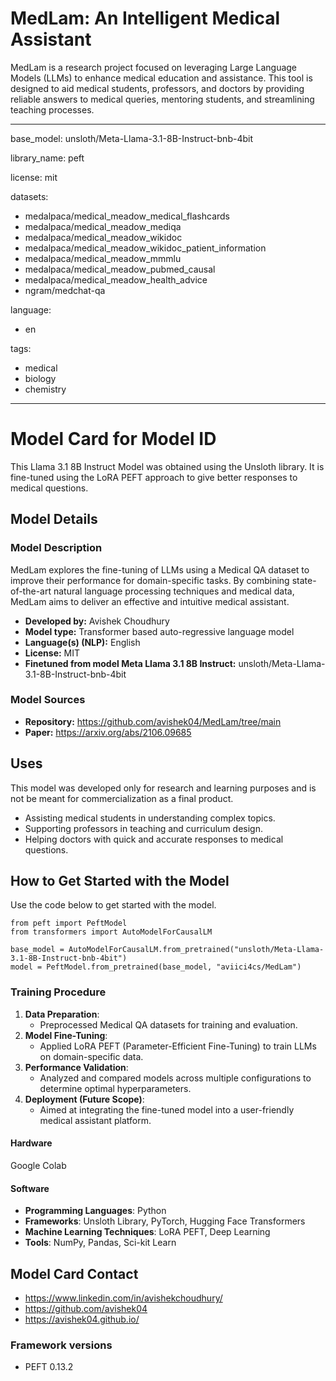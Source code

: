# **MedLam: An Intelligent Medical Assistant**

MedLam is a research project focused on leveraging Large Language Models (LLMs) to enhance medical education and assistance. This tool is designed to aid medical students, professors, and doctors by providing reliable answers to medical queries, mentoring students, and streamlining teaching processes.

---
base_model: unsloth/Meta-Llama-3.1-8B-Instruct-bnb-4bit 

library_name: peft 

license: mit 

datasets:
- medalpaca/medical_meadow_medical_flashcards
- medalpaca/medical_meadow_mediqa
- medalpaca/medical_meadow_wikidoc
- medalpaca/medical_meadow_wikidoc_patient_information
- medalpaca/medical_meadow_mmmlu
- medalpaca/medical_meadow_pubmed_causal
- medalpaca/medical_meadow_health_advice
- ngram/medchat-qa
  
language: 
- en 

tags:
- medical
- biology
- chemistry
---

# Model Card for Model ID

<!-- Provide a quick summary of what the model is/does. -->

This Llama 3.1 8B Instruct Model was obtained using the Unsloth library. It is fine-tuned using the LoRA PEFT approach to give better responses to medical questions.

## Model Details

### Model Description

<!-- Provide a longer summary of what this model is. -->

MedLam explores the fine-tuning of LLMs using a Medical QA dataset to improve their performance for domain-specific tasks. By combining state-of-the-art natural language processing techniques and medical data, MedLam aims to deliver an effective and intuitive medical assistant.

- **Developed by:** Avishek Choudhury
- **Model type:** Transformer based auto-regressive language model
- **Language(s) (NLP):** English
- **License:** MIT
- **Finetuned from model Meta Llama 3.1 8B Instruct:** unsloth/Meta-Llama-3.1-8B-Instruct-bnb-4bit

### Model Sources

<!-- Provide the basic links for the model. -->

- **Repository:** https://github.com/avishek04/MedLam/tree/main
- **Paper:** https://arxiv.org/abs/2106.09685
<!-- - **Demo [optional]:** [More Information Needed] -->

## Uses

<!-- Address questions around how the model is intended to be used, including the foreseeable users of the model and those affected by the model. -->
This model was developed only for research and learning purposes and is not be meant for commercialization as a final product.

- Assisting medical students in understanding complex topics.
- Supporting professors in teaching and curriculum design.
- Helping doctors with quick and accurate responses to medical questions.

## How to Get Started with the Model

Use the code below to get started with the model.

```
from peft import PeftModel
from transformers import AutoModelForCausalLM

base_model = AutoModelForCausalLM.from_pretrained("unsloth/Meta-Llama-3.1-8B-Instruct-bnb-4bit")
model = PeftModel.from_pretrained(base_model, "aviici4cs/MedLam")
```

### Training Procedure

<!-- This relates heavily to the Technical Specifications. Content here should link to that section when it is relevant to the training procedure. -->
1. **Data Preparation**:
   - Preprocessed Medical QA datasets for training and evaluation.
2. **Model Fine-Tuning**:
   - Applied LoRA PEFT (Parameter-Efficient Fine-Tuning) to train LLMs on domain-specific data.
3. **Performance Validation**:
   - Analyzed and compared models across multiple configurations to determine optimal hyperparameters.
4. **Deployment (Future Scope)**:
   - Aimed at integrating the fine-tuned model into a user-friendly medical assistant platform.

#### Hardware

Google Colab

#### Software

- **Programming Languages**: Python  
- **Frameworks**: Unsloth Library, PyTorch, Hugging Face Transformers  
- **Machine Learning Techniques**: LoRA PEFT, Deep Learning  
- **Tools**: NumPy, Pandas, Sci-kit Learn  

## Model Card Contact
- https://www.linkedin.com/in/avishekchoudhury/
- https://github.com/avishek04
- https://avishek04.github.io/

### Framework versions

- PEFT 0.13.2
